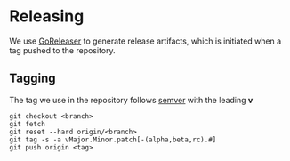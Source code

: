 # Releasing

We use [GoReleaser](https://goreleaser.com/) to generate release artifacts, which is initiated when a tag pushed to the repository.

## Tagging
The tag we use in the repository follows [semver](https://github.com/semver/semver/blob/master/semver.md) with the leading **v**

``` shell
git checkout <branch>
git fetch
git reset --hard origin/<branch>
git tag -s -a vMajor.Minor.patch[-(alpha,beta,rc).#]
git push origin <tag>
```